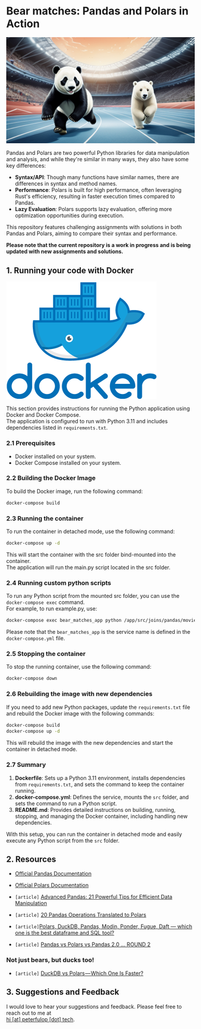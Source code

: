 #  Bear matches: Pandas and Polars in Action

![Cover image](assets/pandas_and_polars_in_action.png)

Pandas and Polars are two powerful Python libraries for data manipulation and analysis, and while they're similar in many ways, they also have some key differences:

- **Syntax/API**: Though many functions have similar names, there are differences in syntax and method names.
- **Performance**: Polars is built for high performance, often leveraging Rust's efficiency, resulting in faster execution times compared to Pandas.
- **Lazy Evaluation**: Polars supports lazy evaluation, offering more optimization opportunities during execution.

This repository features challenging assignments with solutions in both Pandas and Polars, aiming to compare their syntax and performance.

**Please note that the current repository is a work in progress and is  being updated with new assignments and solutions.**
## 1. Running your code with Docker
![Dcoker](assets/docker.png)

This section provides instructions for running the Python application using Docker and Docker Compose.  
The application is configured to run with Python 3.11 and includes dependencies listed in `requirements.txt`.

### 2.1 Prerequisites

* Docker installed on your system.
* Docker Compose installed on your system.

### 2.2 Building the Docker Image

To build the Docker image, run the following command:

```sh
docker-compose build
```

### 2.3 Running the container

To run the container in detached mode, use the following command:
```sh
docker-compose up -d
```
This will start the container with the src folder bind-mounted into the container.   
The application will run the main.py script located in the src folder.

### 2.4 Running custom python scripts

To run any Python script from the mounted src folder, you can use the `docker-compose exec` command.  
For example, to run example.py, use:
```sh
docker-compose exec bear_matches_app python /app/src/joins/pandas/movies_with_no_genres.py
```
Please note that the `bear_matches_app` is the service name is defined in the `docker-compose.yml` file.

### 2.5 Stopping the container

To stop the running container, use the following command:

```sh
docker-compose down
```

### 2.6 Rebuilding the image with new dependencies

If you need to add new Python packages, update the `requirements.txt` file and rebuild the Docker image with the following commands:

```sh
docker-compose build
docker-compose up -d
```
This will rebuild the image with the new dependencies and start the container in detached mode.

### 2.7 Summary

1. **Dockerfile**: Sets up a Python 3.11 environment, installs dependencies from `requirements.txt`, and sets 
    the command to keep the container running.
2. **docker-compose.yml**: Defines the service, mounts the `src` folder, and sets the command to run a Python script.
3. **README.md**: Provides detailed instructions on building, running, stopping, and managing the 
  Docker container, including handling new dependencies. 

With this setup, you can run the container in detached mode and easily execute any Python script from the `src` folder.


## 2. Resources

* [Official Pandas Documentation](https://pandas.pydata.org/docs/)

* [Official Polars Documentation](https://docs.pola.rs/api/python/stable/reference/index.html)

* `[article]` [Advanced Pandas: 21 Powerful Tips for Efficient Data Manipulation](https://medium.com/@sayahfares19/advanced-pandas-21-powerful-tips-for-efficient-data-manipulation-71a2f87276ef)

* `[article]` [20 Pandas Operations Translated to Polars](https://medium.com/@kasperjuunge/20-pandas-operations-translated-to-polars-4b9daba154f5)

* `[article]`[Polars, DuckDB, Pandas, Modin, Ponder, Fugue, Daft — which one is the best dataframe and SQL tool?](https://kestra.io/blogs/2023-08-11-dataframes)

* `[article]` [Pandas vs Polars vs Pandas 2.0 … ROUND 2](https://medium.com/gitconnected/pandas-vs-polars-vs-pandas-2-0-round-2-e1b9acc0f52f)

### Not just bears, but ducks too!

* `[article]` [DuckDB vs Polars — Which One Is Faster?](https://medium.com/@yukithejapanese/duckdb-vs-polars-which-one-is-faster-61e73a7680e0)


## 3. Suggestions and Feedback

I would love to hear your suggestions and feedback. Please feel free to reach out to me at   
[hi [at] peterfulop [dot] tech](mailto:hi@peterfulop.tech).